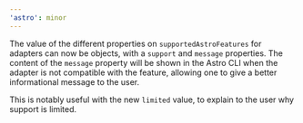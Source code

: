 ```yaml
---
'astro': minor
---
```


The value of the different properties on `supportedAstroFeatures` for adapters can now be objects, with a `support` and `message` properties. The content of the `message` property will be shown in the Astro CLI when the adapter is not compatible with the feature, allowing one to give a better informational message to the user.

This is notably useful with the new `limited` value, to explain to the user why support is limited.
